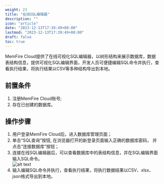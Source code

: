 ```yaml
---
weight: 23
title: "在线SQL编辑器"
description: ""
icon: "article"
date: "2023-12-13T17:39:49+08:00"
lastmod: "2023-12-13T17:39:49+08:00"
draft: false
toc: true
---
```




MemFire Cloud提供了在线可视化SQL编辑器，以树形结构来展示数据库，数据表结构信息，提供可视化SQL编辑界面，开发人员可便捷编辑SQL命令并执行，查看执行结果，将执行结果以CSV等多种结构导出到本地。

## 前置条件
1. 注册MemFire Cloud账号;   
2. 存在已创建的数据库。   

## 操作步骤
1. 用户登录MemFire Cloud后，进入数据库管理页面；  
2. 单击“SQL查询”按钮, 在浏览器打开的新登录页面输入正确的数据库密码， 并点击“连接数据库”按钮；
3. 连接在线SQL编辑器后，可以查看数据库中的表结构信息，并在SQL编辑界面输入SQL命令。  
 ![alt text](../_media/sql-editor.png) 
4. 输入编辑SQL命令并执行，查看执行结果，将执行数据结果以CSV、xlsx、json格式导出到本地。
